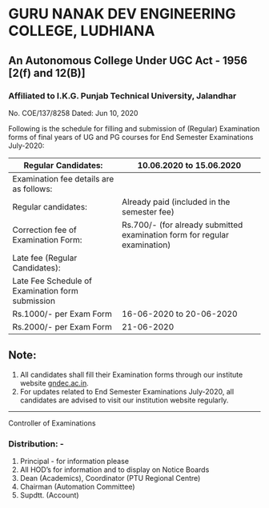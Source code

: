 # GURU NANAK DEV ENGINEERING COLLEGE, LUDHIANA
## An Autonomous College Under UGC Act - 1956 [2(f) and 12(B)]
### Affiliated to I.K.G. Punjab Technical University, Jalandhar

No. COE/137/8258 Dated: Jun 10, 2020

Following is the schedule for filling and submission of (Regular) Examination forms of final years of UG and PG courses for End Semester Examinations July-2020:

|Regular Candidates:|10.06.2020 to 15.06.2020|
|---|---|
|Examination fee details are as follows:| |
|Regular candidates:|Already paid (included in the semester fee)|
|Correction fee of Examination Form:|Rs.700/- (for already submitted examination form for regular examination)|
|Late fee (Regular Candidates):||
|Late Fee Schedule of Examination form submission||
|Rs.1000/- per Exam Form|16-06-2020 to 20-06-2020|
|Rs.2000/- per Exam Form|21-06-2020| 

## Note:

1. All  candidates shall fill their Examination forms through our institute website [gndec.ac.in](www.gndec.ac.in).
1. For updates related to End Semester Examinations July-2020, all candidates are advised to visit our institution website regularly.

---
Controller of Examinations

### Distribution: -
1. Principal - for information please
1. All HOD’s for information and to display on Notice Boards
1. Dean (Academics), Coordinator (PTU Regional Centre)
1. Chairman (Automation Committee)
1. Supdtt. (Account)
